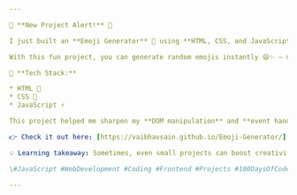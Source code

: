 ```yaml
---

🚀 **New Project Alert!** 🚀

I just built an **Emoji Generator** 🎉 using **HTML, CSS, and JavaScript**!

With this fun project, you can generate random emojis instantly 😄✨ — making it a perfect blend of creativity and coding.

🔧 **Tech Stack:**

* HTML 📝
* CSS 🎨
* JavaScript ⚡

This project helped me sharpen my **DOM manipulation** and **event handling** skills while keeping it engaging and interactive.

👉 Check it out here: [https://vaibhavsain.github.io/Emoji-Generator/](https://vaibhavsain.github.io/Emoji-Generator/)

💡 Learning takeaway: Sometimes, even small projects can boost creativity and problem-solving skills while strengthening fundamentals.

\#JavaScript #WebDevelopment #Coding #Frontend #Projects #100DaysOfCode

---
```

